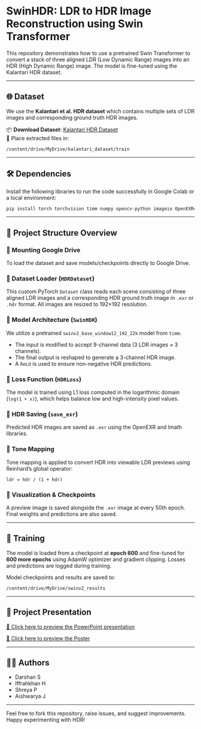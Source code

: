 # SwinHDR: LDR to HDR Image Reconstruction using Swin Transformer

This repository demonstrates how to use a pretrained Swin Transformer to convert a stack of three aligned LDR (Low Dynamic Range) images into an HDR (High Dynamic Range) image. The model is fine-tuned using the Kalantari HDR dataset.

---

## 🌐 Dataset

We use the **Kalantari et al. HDR dataset** which contains multiple sets of LDR images and corresponding ground truth HDR images.

📦 **Download Dataset**: [Kalantari HDR Dataset](https://www.robots.ox.ac.uk/~szwu/storage/18_hdr/kalantari_dataset.zip)  
📂 Place extracted files in:  
```
/content/drive/MyDrive/kalantari_dataset/train
```

---

## 🛠️ Dependencies

Install the following libraries to run the code successfully in Google Colab or a local environment:
```bash
pip install torch torchvision timm numpy opencv-python imageio OpenEXR==1.3.2 Imath
```

---

## 📁 Project Structure Overview

### 🔹 Mounting Google Drive
To load the dataset and save models/checkpoints directly to Google Drive.

### 🔹 Dataset Loader (`HDRDataset`)
This custom PyTorch `Dataset` class reads each scene consisting of three aligned LDR images and a corresponding HDR ground truth image in `.exr` or `.hdr` format. All images are resized to 192×192 resolution.

### 🔹 Model Architecture (`SwinHDR`)
We utilize a pretrained `swinv2_base_window12_192_22k` model from `timm`.  
- The input is modified to accept 9-channel data (3 LDR images × 3 channels).
- The final output is reshaped to generate a 3-channel HDR image.
- A `ReLU` is used to ensure non-negative HDR predictions.

### 🔹 Loss Function (`HDRLoss`)
The model is trained using L1 loss computed in the logarithmic domain (`log(1 + x)`), which helps balance low and high-intensity pixel values.

### 🔹 HDR Saving (`save_exr`)
Predicted HDR images are saved as `.exr` using the OpenEXR and Imath libraries.

### 🔹 Tone Mapping
Tone mapping is applied to convert HDR into viewable LDR previews using Reinhard’s global operator:  
```
ldr = hdr / (1 + hdr)
```

### 🔹 Visualization & Checkpoints
A preview image is saved alongside the `.exr` image at every 50th epoch. Final weights and predictions are also saved.

---

## 🚀 Training

The model is loaded from a checkpoint at **epoch 600** and fine-tuned for **600 more epochs** using AdamW optimizer and gradient clipping. Losses and predictions are logged during training.

Model checkpoints and results are saved to:
```
/content/drive/MyDrive/swinv2_results
```

---

## 🎥 Project Presentation

[🔗 Click here to preview the PowerPoint presentation](https://docs.google.com/presentation/d/YOUR_SLIDE_ID/preview)

[🔗 Click here to preview the Poster](https://docs.google.com/presentation/d/e/2PACX-1vQ0y9qQJK25ALyoT93x_XyvIYUizQOeRWZntH3uYfeC-ImBIfnSTYVgN9FzLI11Hw/pub?start=false&loop=false&delayms=3000)

---

## 👨‍💻 Authors

- Darshan S  
- Iffrahkhan H  
- Shreya P  
- Aishwarya J  

---

Feel free to fork this repository, raise issues, and suggest improvements. Happy experimenting with HDR!
